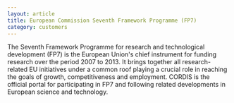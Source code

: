 ```yaml
---
layout: article
title: European Commission Seventh Framework Programme (FP7)
category: customers
---
```


The Seventh Framework Programme for research and technological
development (FP7) is the European Union's chief instrument for funding
research over the period 2007 to 2013. It brings together all
research-related EU initiatives under a common roof playing a crucial
role in reaching the goals of growth, competitiveness and
employment. CORDIS is the official portal for participating in FP7 and
following related developments in European science and technology.


